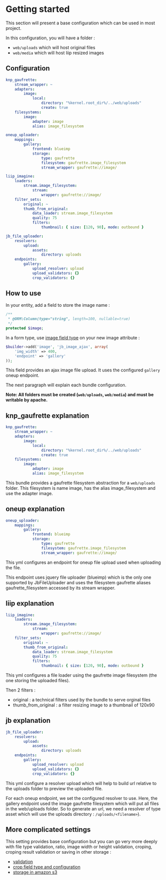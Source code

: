 Getting started
===============

This section will present a base configuration which can be used in most project.

In this configuration, you will have a folder :
* `web/uploads` which will host original files
* `web/media` which will host liip resized images

Configuration
-------------

``` yml
knp_gaufrette:
    stream_wrapper: ~
    adapters:
        image:
            local:
                directory: "%kernel.root_dir%/../web/uploads"
                create: true
    filesystems:
        image:
            adapter: image
            alias: image_filesystem

oneup_uploader:
    mappings:
        gallery:
            frontend: blueimp
            storage:
                type: gaufrette
                filesystem: gaufrette.image_filesystem
                stream_wrapper: gaufrette://image/

liip_imagine:
    loaders:
        stream.image_filesystem:
            stream:
                wrapper: gaufrette://image/
    filter_sets:
        original: ~
        thumb_from_original:
            data_loader: stream.image_filesystem
            quality: 75
            filters:
                thumbnail: { size: [120, 90], mode: outbound }

jb_file_uploader:
    resolvers:
        upload:
            assets:
                directory: uploads
    endpoints:
        gallery:
            upload_resolver: upload
            upload_validators: {}
            crop_validators: {}
```

How to use
----------

In your entity, add a field to store the image name :

``` php
/**
 * @ORM\Column(type="string", length=100, nullable=true)
 */
protected $image;
```

In a form type, use [image field type](../file_upload/image.md) on your new image attribute :

``` php
$builder->add('image', 'jb_image_ajax', array(
    'img_width' => 400,
    'endpoint' => 'gallery'
));
```

This field provides an ajax image file upload. It uses the configured `gallery` oneup endpoint.

The next paragraph will explain each bundle configuration.

__Note: All folders must be created (`web/uploads`, `web/media`) and must be writable by apache.__

knp_gaufrette explanation
-------------------------

``` yml
knp_gaufrette:
    stream_wrapper: ~
    adapters:
        image:
            local:
                directory: "%kernel.root_dir%/../web/uploads"
                create: true
    filesystems:
        image:
            adapter: image
            alias: image_filesystem
```

This bundle provides a gaufrette filesystem abstraction for a `web/uploads` folder.
This filesystem is name image, has the alias image_filesystem and use the adapter image.

oneup explanation
-----------------

``` yml
oneup_uploader:
    mappings:
        gallery:
            frontend: blueimp
            storage:
                type: gaufrette
                filesystem: gaufrette.image_filesystem
                stream_wrapper: gaufrette://image/
```

This yml configures an endpoint for oneup file upload used when uploading the file.

This endpoint uses jquery file uploader (blueimp) which is the only one supported by JbFileUploader
and uses the filesystem gaufrette aliases gaufrette_filesystem accessed by its stream wrapper.

liip explanation
----------------

``` yml
liip_imagine:
    loaders:
        stream.image_filesystem:
            stream:
                wrapper: gaufrette://image/
    filter_sets:
        original: ~
        thumb_from_original:
            data_loader: stream.image_filesystem
            quality: 75
            filters:
                thumbnail: { size: [120, 90], mode: outbound }
```

This yml configures a file loader using the gaufrette image filesystem (the one storing the uploaded files).

Then 2 filters :
* original : a technical filters used by the bundle to serve orginal files
* thumb_from_original : a filter resizing image to a thumbnail of 120x90

jb explanation
--------------

``` yml
jb_file_uploader:
    resolvers:
        upload:
            assets:
                directory: uploads
    endpoints:
        gallery:
            upload_resolver: upload
            upload_validators: {}
            crop_validators: {}
```

This yml configure a resolver upload which will help to build url relative to the uploads folder to preview the uploaded file.

For each oneup endpoint, we set the configured resolver to use. Here, the gallery endpoint used the image gaufrette filesystem which will put
 all files in the web/uploads folder. So to generate an url, we need a resolver of type asset which will use the uploads directory : `/uploads/<filename>`).

More complicated settings
-------------------------

This setting provides base configuration but you can go very more deeply with file type validation, ratio, image width or height validation, croping, croping result validation
or saving in other storage :
* [validation](validation.md)
* [crop field type and configuration](../file_upload/crop.md)
* [storage in amazon s3](../advanced/amazons3.md)
